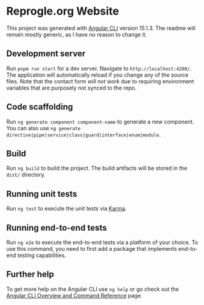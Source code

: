 # Reprogle.org Website

This project was generated with [Angular CLI](https://github.com/angular/angular-cli) version 15.1.3. The readme will remain mostly generic, as I have no reason to change it.

## Development server

Run `pnpm run start` for a dev server. Navigate to `http://localhost:4200/`. The application will automatically reload if you change any of the source files. Note that the contact form *will not work* due to requiring environment variables that are purposely not synced to the repo.

## Code scaffolding

Run `ng generate component component-name` to generate a new component. You can also use `ng generate directive|pipe|service|class|guard|interface|enum|module`.

## Build

Run `ng build` to build the project. The build artifacts will be stored in the `dist/` directory.

## Running unit tests

Run `ng test` to execute the unit tests via [Karma](https://karma-runner.github.io).

## Running end-to-end tests

Run `ng e2e` to execute the end-to-end tests via a platform of your choice. To use this command, you need to first add a package that implements end-to-end testing capabilities.

## Further help

To get more help on the Angular CLI use `ng help` or go check out the [Angular CLI Overview and Command Reference](https://angular.io/cli) page.
